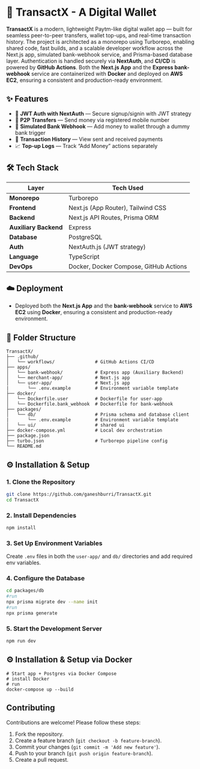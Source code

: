 # 💸 TransactX - A Digital Wallet

**TransactX** is a modern, lightweight Paytm-like digital wallet app — built for seamless peer-to-peer transfers, wallet top-ups, and real-time transaction history. The project is architected as a monorepo using Turborepo, enabling shared code, fast builds, and a scalable developer workflow across the Next.js app, simulated bank-webhook service, and Prisma-based database layer. Authentication is handled securely via **NextAuth**, and **CI/CD** is powered by **GitHub Actions**. Both the **Next.js App** and the **Express bank-webhook** service are containerized with **Docker** and deployed on **AWS EC2**, ensuring a consistent and production-ready environment.

## ✨ Features
- 👤 **JWT Auth with NextAuth** — Secure signup/signin with JWT strategy
- 💸 **P2P Transfers** — Send money via registered mobile number
- 🏦 **Simulated Bank Webhook** — Add money to wallet through a dummy bank trigger
- 🧾 **Transaction History** — View sent and received payments
- 📈 **Top-up Logs** — Track “Add Money” actions separately

## 🛠 Tech Stack

| Layer       | Tech Used                              |
|-------------|----------------------------------------|
| **Monorepo**| Turborepo                              |
| **Frontend**| Next.js (App Router), Tailwind CSS     |
| **Backend** | Next.js API Routes, Prisma ORM         |
| **Auxiliary Backend** | Express                      |
| **Database**| PostgreSQL                             |
| **Auth**    | NextAuth.js (JWT strategy)             |
| **Language**| TypeScript                             |
| **DevOps**  | Docker, Docker Compose, GitHub Actions |

## ☁️ Deployment
- Deployed both the **Next.js App** and the **bank-webhook** service to **AWS EC2** using **Docker**, ensuring a consistent and production-ready environment.
  
## 📁 Folder Structure
```
TransactX/
├── .github/
│   └── workflows/               # GitHub Actions CI/CD
├── apps/
│   └── bank-webhook/            # Express app (Auxiliary Backend)
│   └── merchant-app/            # Next.js app
│   └── user-app/                # Next.js app
|       └── .env.example         # Environment variable template
├── docker/
│   └── Dockerfile.user          # Dockerfile for user-app
│   └── Dockerfile.bank_webhook  # Dockerfile for bank-webhook
├── packages/
│   └── db/                      # Prisma schema and database client
|       └── .env.example         # Environment variable template
│   └── ui/                      # shared ui
├── docker-compose.yml           # Local dev orchestration
├── package.json           
├── turbo.json                   # Turborepo pipeline config
└── README.md
```

## ⚙️ Installation & Setup
### 1. Clone the Repository
```bash
git clone https://github.com/ganeshburri/TransactX.git
cd TransactX
```

### 2. Install Dependencies
```bash
npm install
```

### 3. Set Up Environment Variables
Create `.env` files in both the `user-app/` and `db/` directories and add required env variables.

### 4. Configure the Database
```bash
cd packages/db
#run
npx prisma migrate dev --name init
#run
npx prisma generate
```

### 5. Start the Development Server
```bash
npm run dev
```
## ⚙️ Installation & Setup via Docker
```
# Start app + Postgres via Docker Compose
# install Docker
# run
docker-compose up --build
```
## Contributing

Contributions are welcome! Please follow these steps:
1. Fork the repository.
2. Create a feature branch (`git checkout -b feature-branch`).
3. Commit your changes (`git commit -m 'Add new feature'`).
4. Push to your branch (`git push origin feature-branch`).
5. Create a pull request.
